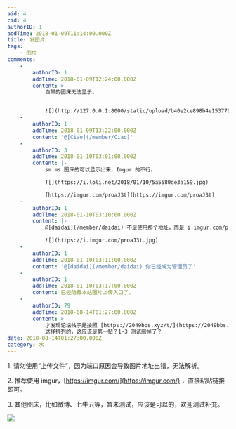 ```yaml
---
aid: 4
cid: 4
authorID: 1
addTime: 2018-01-09T11:14:00.000Z
title: 发图片
tags:
    - 图片
comments:
    -
        authorID: 1
        addTime: 2018-01-09T12:24:00.000Z
        content: >-
            自带的图床无法显示。


            ![](http://127.0.0.1:8000/static/upload/b40e2ce898b4e1537799f3a3c39bfe8a.jpg)
    -
        authorID: 1
        addTime: 2018-01-09T13:22:00.000Z
        content: '@[Ciao](/member/Ciao)'
    -
        authorID: 3
        addTime: 2018-01-10T03:01:00.000Z
        content: |-
            sm.ms 图床的可以显示出来，Imgur 的不行。

            ![](https://i.loli.net/2018/01/10/5a5580de3a159.jpg)

            [https://imgur.com/proaJ3t](https://imgur.com/proaJ3t)
    -
        authorID: 1
        addTime: 2018-01-10T03:10:00.000Z
        content: |-
            @[daidai](/member/daidai) 不是使用那个地址，而是 i.imgur.com/proaJ3t.jpg

            ![](https://i.imgur.com/proaJ3t.jpg)
    -
        authorID: 1
        addTime: 2018-01-10T03:11:00.000Z
        content: '@[daidai](/member/daidai) 你已经成为管理员了'
    -
        authorID: 1
        addTime: 2018-01-10T03:17:00.000Z
        content: 已经隐藏本站图片上传入口了。
    -
        authorID: 79
        addTime: 2018-08-14T01:27:00.000Z
        content: >-
            才发现论坛帖子是按照 [https://2049bbs.xyz/t/](https://2049bbs.xyz/t/) + 12345
            这样排列的，这应该是第一帖？1~3 测试删掉了？
date: 2018-08-14T01:27:00.000Z
category: 水
---
```


1\. 请勿使用“上传文件”，因为端口原因会导致图片地址出错，无法解析。

2\. 推荐使用 imgur，[https://imgur.com/](https://imgur.com/) ，直接粘贴链接即可。

3\. 其他图床，比如微博、七牛云等，暂未测试，应该是可以的，欢迎测试补充。

![](https://i.imgur.com/LsOKF6m.jpg)
